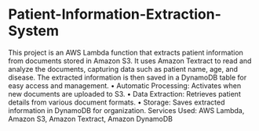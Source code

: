 # Patient-Information-Extraction-System
This project is an AWS Lambda function that extracts patient information from documents stored in Amazon S3. It uses Amazon Textract to read and analyze the documents, capturing data such as patient name, age, and disease. The extracted information is then saved in a DynamoDB table for easy access and management.
•	Automatic Processing: Activates when new documents are uploaded to S3.
•	Data Extraction: Retrieves patient details from various document formats.
•	Storage: Saves extracted information in DynamoDB for organization.
Services Used: AWS Lambda, Amazon S3, Amazon Textract, Amazon DynamoDB
